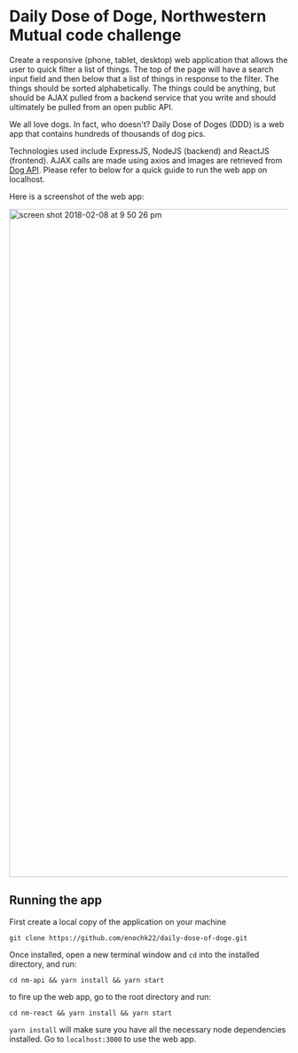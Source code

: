 # Daily Dose of Doge, Northwestern Mutual code challenge

Create a responsive (phone, tablet, desktop) web application that allows the user to quick filter a list of things. The top of the page will have a search input field and then below that a list of things in response to the filter. The things should be sorted alphabetically. The things could be anything, but should be AJAX pulled from a backend service that you write and should ultimately be pulled from an open public API.

We all love dogs. In fact, who doesn't? Daily Dose of Doges (DDD) is a web app that contains hundreds of thousands of dog pics.

Technologies used include ExpressJS, NodeJS (backend) and ReactJS (frontend). AJAX calls are made using axios and images are retrieved from [Dog API](https://dog.ceo/dog-api/). Please refer to below for a quick guide to run the web app on localhost.  

Here is a screenshot of the web app:

<img width="1203" alt="screen shot 2018-02-08 at 9 50 26 pm" src="https://user-images.githubusercontent.com/21212915/36011013-215f0212-0d1a-11e8-8c5c-845336edcc67.png">

## Running the app

First create a local copy of the application on your machine

```
git clone https://github.com/enochk22/daily-dose-of-doge.git
```

Once installed, open a new terminal window and ```cd``` into the installed directory, and run:

```
cd nm-api && yarn install && yarn start
```

to fire up the web app, go to the root directory and run:

```
cd nm-react && yarn install && yarn start
```

```yarn install``` will make sure you have all the necessary node dependencies installed. Go to ```localhost:3000``` to use the web app.


